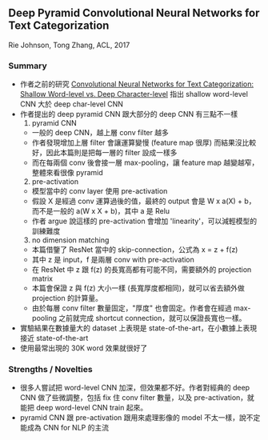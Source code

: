 ## Deep Pyramid Convolutional Neural Networks for Text Categorization

Rie Johnson, Tong Zhang, ACL, 2017

### Summary
- 作者之前的研究 [Convolutional Neural Networks for Text Categorization: Shallow Word-level vs. Deep Character-level](https://arxiv.org/abs/1609.00718) 指出 shallow word-level CNN 大於 deep char-level CNN
- 作者提出的 deep pyramid CNN 跟大部分的 deep CNN 有三點不一樣
	1. pyramid CNN
  	- 一般的 deep CNN，越上層 conv filter 越多
  	- 作者發現增加上層 filter 會讓運算變慢 (feature map 很厚) 而結果沒比較好，因此本篇則是把每一層的 filter 設成一樣多
  	- 而在每兩個 conv 後會接一層 max-pooling，讓 feature map 越變越窄，整體來看很像 pyramid
  2. pre-activation
  	- 模型當中的 conv layer 使用 pre-activation
  	- 假設 X 是經過 conv 運算過後的值，最終的 output 會是 W x a(X) + b，而不是一般的 a(W x X + b)，其中 a 是 Relu
  	- 作者 argue 說這樣的 pre-activation 會增加 'linearity'，可以減輕模型的訓練難度
  3. no dimension matching
  	- 本篇借鑒了 ResNet 當中的 skip-connection，公式為 x = z + f(z)
  	- 其中 z 是 input，f 是兩層 conv with pre-activation
  	- 在 ResNet 中 z 跟 f(z) 的長寬高都有可能不同，需要額外的 projection matrix
  	- 本篇會保證 z 與 f(z) 大小一樣 (長寬厚度都相同)，就可以省去額外做 projection 的計算量。
  	- 由於每層 conv filter 數量固定，"厚度" 也會固定。作者會在經過 max-pooling 之前就完成 shortcut connection，就可以保證長寬也一樣。
- 實驗結果在數據量大的 dataset 上表現是 state-of-the-art，在小數據上表現接近 state-of-the-art
- 使用最常出現的 30K word 效果就很好了

### Strengths / Novelties
- 很多人嘗試把 word-level CNN 加深，但效果都不好。作者對經典的 deep CNN 做了些微調整，包括 fix 住 conv filter 數量，以及 pre-activation，就能把 deep word-level CNN train 起來。
- pyramid CNN 跟 pre-activation 跟用來處理影像的 model 不太一樣，說不定能成為 CNN for NLP 的主流
